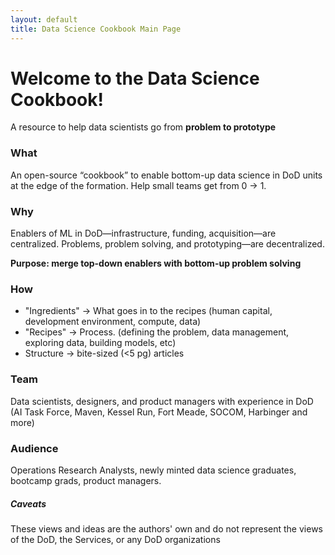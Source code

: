 ```yaml
---
layout: default
title: Data Science Cookbook Main Page
---
```


# Welcome to the Data Science Cookbook!
A resource to help data scientists go from **problem to prototype**

### What
An open-source “cookbook” to enable bottom-up data science in DoD units at the edge of the formation. Help small teams get from 0 → 1.

### Why
Enablers of ML in DoD—infrastructure, funding, acquisition—are centralized. 
Problems, problem solving, and prototyping—are decentralized.

**Purpose: merge top-down enablers with bottom-up problem solving**

### How
- "Ingredients" → What goes in to the recipes (human capital, development environment, compute, data)
- "Recipes" → Process. (defining the problem, data management, exploring data, building models, etc)
- Structure → bite-sized (<5 pg) articles

### Team
Data scientists, designers, and product managers with experience in DoD (AI Task Force, Maven, Kessel Run, Fort Meade, SOCOM, Harbinger and more)

### Audience
Operations Research Analysts, newly minted data science graduates, bootcamp grads, product managers.

##### Caveats
These views and ideas are the authors' own and do not represent the views of the DoD, the Services, or any DoD organizations

